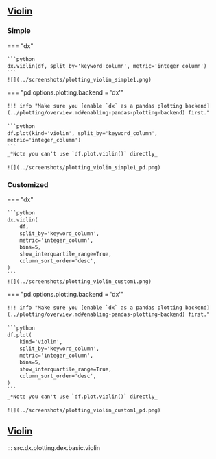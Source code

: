 <!-- --8<-- [start:usage] -->
## [Violin](../../reference/charts/basic_charts/#src.dx.plotting.dex.basic.violin)

### Simple
=== "dx"

    ```python
    dx.violin(df, split_by='keyword_column', metric='integer_column')
    ```
    ![](../screenshots/plotting_violin_simple1.png)

=== "pd.options.plotting.backend = 'dx'"

    !!! info "Make sure you [enable `dx` as a pandas plotting backend](../plotting/overview.md#enabling-pandas-plotting-backend) first."

    ```python
    df.plot(kind='violin', split_by='keyword_column', metric='integer_column')
    ```
    _*Note you can't use `df.plot.violin()` directly_

    ![](../screenshots/plotting_violin_simple1_pd.png)
    
### Customized
=== "dx"

    ```python
    dx.violin(
        df, 
        split_by='keyword_column', 
        metric='integer_column',
        bins=5,
        show_interquartile_range=True,
        column_sort_order='desc',
    )
    ```
    ![](../screenshots/plotting_violin_custom1.png)

=== "pd.options.plotting.backend = 'dx'"

    !!! info "Make sure you [enable `dx` as a pandas plotting backend](../plotting/overview.md#enabling-pandas-plotting-backend) first."

    ```python
    df.plot(
        kind='violin',
        split_by='keyword_column', 
        metric='integer_column',
        bins=5,
        show_interquartile_range=True,
        column_sort_order='desc',
    )
    ```
    _*Note you can't use `df.plot.violin()` directly_

    ![](../screenshots/plotting_violin_custom1_pd.png)
<!-- --8<-- [end:usage] -->

<!-- --8<-- [start:ref] -->
## [Violin](../../../plotting/basic_charts/#violin)
::: src.dx.plotting.dex.basic.violin
<!-- --8<-- [end:ref] -->